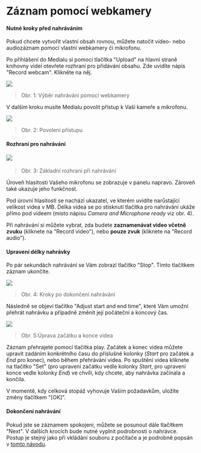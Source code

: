 Záznam pomocí webkamery
=======================










#### Nutné kroky před nahráváním

Pokud chcete vytvořit vlastní obsah rovnou, můžete natočit video- nebo
audiozáznam pomocí vlastní webkamery či mikrofonu.

Po přihlášení do Medialu si pomocí tlačítka "Upload" na hlavní straně
knihovny videí otevřete rozhraní pro přidávání obsahu. Zde uvidíte nápis
"Record webcam". Klikněte na něj.

![](home/jan-nahrat-video-pomoci-webkamery/tlacitko%20nahrat%20video%20pres%20webkameru.png)

> Obr. 1: Výběr nahrávání pomocí webkamery
> 



V dalším kroku musíte Medialu povolit přístup k Vaší kameře a mikrofonu.

![](home/jan-nahrat-video-pomoci-webkamery/Povolit%20webkameru.png)

> Obr. 2: Povolení přístupu



#### Rozhraní pro nahrávání

#### ![](home/jan-nahrat-video-pomoci-webkamery/webkove%20rozhrani%202.png)

> Obr. 3: Základní rozhraní při nahrávání
> 

Úroveň hlasitosti Vašeho mikrofonu se zobrazuje v panelu napravo.
Zároveň také ukazuje jeho funkčnost.

Pod úrovní hlasitosti se nachází ukazatel, ve kterém uvidíte narůstající
velikost videa v MB. Délka videa se po stisknutí tlačítka pro nahrávání
ukáže přímo pod videem (místo nápisu *Camera and Microphone ready* viz
obr. 4).

Při nahrávání si můžete vybrat, zda budete **zaznamenávat video včetně
zvuku** (kliknete na "Record video"), nebo **pouze zvuk** (kliknete na
"Record audio").

#### Upravení délky nahrávky

Po pár sekundách nahrávání se Vám zobrazí tlačítko "Stop". Tímto
tlačítkem záznam ukončíte. 

![](home/jan-nahrat-video-pomoci-webkamery/nahravani%20webkou%20-%20adjust%20start%20and%20time.png)



> Obr. 4: Kroky po dokončení nahrávání
> 

Následně se objeví tlačítko "Adjust start and end time", které Vám
umožní přehrát nahrávku a případně změnit její počáteční a koncový čas.

![](home/jan-nahrat-video-pomoci-webkamery/webka%20orez%20videa.png)

> Obr. 5:Úprava začátku a konce videa
>
> 

Záznam přehrajete pomocí tlačítka play. Začátek a konec videa můžete
upravit zadáním konkrétního času do příslušné kolonky (*Start* pro
začátek a *End* pro konec), nebo během přehrávání videa. Po spuštění
videa kliknete na tlačítko "Set" (pro upravení začátku vedle kolonky
*Start*, pro upravení konce vedle kolonky *End*) ve chvíli, kdy chcete,
aby nahrávka začínala a končila.

V momentě, kdy celková stopáž vyhovuje Vašim požadavkům, uložíte změny
tlačítkem "[OK]".

#### Dokončení nahrávání

Pokud jste se záznamem spokojeni, můžete se posunout dále tlačítkem
"Next". V dalších krocích bude nutné vyplnit podrobnosti o nahrávce.
Postup je stejný jako při vkládání souboru z počítače a je podrobně
popsán v [tomto návodu](/home/jak-nahrat-do-medialu-soubor-z-pocitace).
